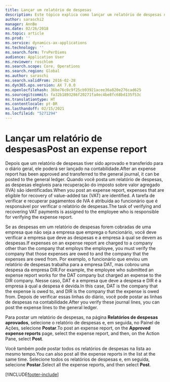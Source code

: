 ```yaml
---
title: Lançar um relatório de despesas
description: Este tópico explica como lançar um relatório de despesas na contabilidade.
author: saraschi2
manager: AnnBe
ms.date: 02/26/2018
ms.topic: article
ms.prod: ''
ms.service: dynamics-ax-applications
ms.technology: ''
ms.search.form: TrvPerDiems
audience: Application User
ms.reviewer: roschlom
ms.search.scope: Core, Operations
ms.search.region: Global
ms.author: saraschi
ms.search.validFrom: 2016-02-28
ms.dyn365.ops.version: AX 7.0.0
ms.openlocfilehash: 36be76c0c9f25cb93921acee36a820e276cad625
ms.sourcegitcommit: fa32b1893286f20271fa4ec4be8fc68bd135f53c
ms.translationtype: HT
ms.contentlocale: pt-BR
ms.lasthandoff: 02/15/2021
ms.locfileid: "5271294"
---
```

# <a name="post-an-expense-report"></a><span data-ttu-id="a87cc-103">Lançar um relatório de despesas</span><span class="sxs-lookup"><span data-stu-id="a87cc-103">Post an expense report</span></span>

<span data-ttu-id="a87cc-104">Depois que um relatório de despesas tiver sido aprovado e transferido para o diário geral, ele poderá ser lançado na contabilidade.</span><span class="sxs-lookup"><span data-stu-id="a87cc-104">After an expense report has been approved and transferred to the general journal, it can be posted to the general ledger.</span></span> <span data-ttu-id="a87cc-105">Quando você posta um relatório de despesas, as despesas elegíveis para recuperação do imposto sobre valor agregado (IVA) são identificadas.</span><span class="sxs-lookup"><span data-stu-id="a87cc-105">When you post an expense report, expenses that are eligible for recovery of value-added tax (VAT) are identified.</span></span> <span data-ttu-id="a87cc-106">A tarefa de verificar e recuperar pagamentos de IVA é atribuída ao funcionário que é responsável por verificar o relatório de despesas.</span><span class="sxs-lookup"><span data-stu-id="a87cc-106">The task of verifying and recovering VAT payments is assigned to the employee who is responsible for verifying the expense report.</span></span>

<span data-ttu-id="a87cc-107">Se as despesas em um relatório de despesas forem cobradas de uma empresa que não seja a empresa que emprega o funcionário, você deve verificar a empresa que deve as despesas e a empresa à qual se devem as despesas.</span><span class="sxs-lookup"><span data-stu-id="a87cc-107">If expenses on an expense report are charged to a company other than the company that employs the employee, you must verify the company that those expenses are owed to and the company that the expenses are owed from.</span></span> <span data-ttu-id="a87cc-108">Por exemplo, o funcionário que enviou um relatório de despesas trabalha para a empresa DAT, mas cobrou uma despesa da empresa DIR.</span><span class="sxs-lookup"><span data-stu-id="a87cc-108">For example, the employee who submitted an expense report works for the DAT company but charged an expense to the DIR company.</span></span> <span data-ttu-id="a87cc-109">Nesse caso, DAT é a empresa que deve a despesa e DIR é a empresa à qual a despesa é devida.</span><span class="sxs-lookup"><span data-stu-id="a87cc-109">In this case, DAT is the company that the expense is owed to, and DIR is the company that the expense is owed from.</span></span> <span data-ttu-id="a87cc-110">Depois de verificar essas linhas do diário, você pode postar as linhas de despesas na contabilidade.</span><span class="sxs-lookup"><span data-stu-id="a87cc-110">After you verify these journal lines, you can post the expense lines to the general ledger.</span></span>

<span data-ttu-id="a87cc-111">Para postar um relatório de despesas, na página **Relatórios de despesas aprovados**, selecione o relatório de despesas e, em seguida, no Painel de Ações, selecione **Postar**.</span><span class="sxs-lookup"><span data-stu-id="a87cc-111">To post an expense report, on the **Approved expense reports** page, select the expense report, and then, on the Action Pane, select **Post**.</span></span>

<span data-ttu-id="a87cc-112">Você também pode postar todos os relatórios de despesas na lista ao mesmo tempo.</span><span class="sxs-lookup"><span data-stu-id="a87cc-112">You can also post all the expense reports in the list at the same time.</span></span> <span data-ttu-id="a87cc-113">Selecione todos os relatórios de despesas e, em seguida, selecione **Postar**.</span><span class="sxs-lookup"><span data-stu-id="a87cc-113">Select all the expense reports, and then select **Post**.</span></span>


[!INCLUDE[footer-include](../includes/footer-banner.md)]